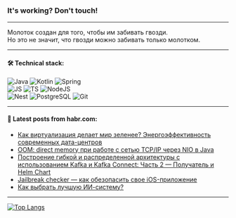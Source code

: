### It's working? Don't touch!

---
Молоток создан для того, чтобы им забивать гвозди. <br>
Но это не значит, что гвозди можно забивать только молотком.

---

#### 🛠️ Technical stack:

![Java](https://img.shields.io/badge/Java-informational?logo=Oracle&style=flat&logoColor=white&color=FF4500)
![Kotlin](https://img.shields.io/badge/Kotlin-informational?logo=Kotlin&style=flat&logoColor=white&color=774D97)
![Spring](https://img.shields.io/badge/SpringBoot-informational?logo=SpringBoot&style=flat&logoColor=white&color=6DB33F) <br>
![JS](https://img.shields.io/badge/JS-informational?logo=javaScript&style=flat&logoColor=black&color=F7Df1E)
![TS](https://img.shields.io/badge/TypeScript-informational?logo=typeScript&style=flat&logoColor=black&color=0667A8)
![NodeJS](https://img.shields.io/badge/NodeJS-informational?logo=node.js&style=flat&logoColor=white&color=70A760) <br>
![Nest](https://img.shields.io/badge/NestJS-informational?logo=NestJS&style=flat&logoColor=white&color=E0234E)
![PostgreSQL](https://img.shields.io/badge/PostgreSQL-informational?logo=PostgreSQL&style=flat&logoColor=white&color=DAA520)
![Git](https://img.shields.io/badge/Git-informational?logo=git&style=flat&logoColor=white&color=778899)

___

#### 💬 Latest posts from habr.com:

<!-- BLOG-POST-LIST:START -->
- [Как виртуализация делает мир зеленее? Энергоэффективность современных дата-центров](https://habr.com/ru/companies/selectel/articles/761020/?utm_source=habrahabr&utm_medium=rss&utm_campaign=761020)
- [OOM: direct memory при работе с сетью TCP/IP через NIO в Java](https://habr.com/ru/companies/bercut/articles/762254/?utm_source=habrahabr&utm_medium=rss&utm_campaign=762254)
- [Построение гибкой и распределенной архитектуры с использованием Kafka и Kafka Connect: Часть 2 — Получатель и Helm Chart](https://habr.com/ru/articles/751330/?utm_source=habrahabr&utm_medium=rss&utm_campaign=751330)
- [Jailbreak checker — как обезопасить свое iOS-приложение](https://habr.com/ru/companies/qiwi/articles/762600/?utm_source=habrahabr&utm_medium=rss&utm_campaign=762600)
- [Как выбрать лучшую ИИ-систему?](https://habr.com/ru/articles/762596/?utm_source=habrahabr&utm_medium=rss&utm_campaign=762596)
<!-- BLOG-POST-LIST:END -->

---
[![Top Langs](https://github-readme-stats-git-master-advtsetting-gmailcom.vercel.app/api/top-langs/?username=zloylis&langs_count=10&hide_title=false&title_color=e6edf3&size_weight=0.5&count_weight=0.5&layout=compact&hide_border=true&theme=dracula)](https://github.com/zloylis)

<!-- ![GitHub stats](https://github-readme-stats-git-master-advtsetting-gmailcom.vercel.app/api?username=zloylis&show_icons=true&hide_border=true&theme=dracula&hide_title=true&include_all_commits=true&count_private=true&hide=contribs&hide_rank=true) -->
